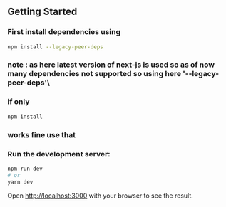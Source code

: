 
## Getting Started

### First install dependencies using

```bash
npm install --legacy-peer-deps
```

### note : as here latest version of next-js is used so as of now many dependencies not supported so using here '--legacy-peer-deps'\
### if only 

```bash 
npm install
```

### works fine use that

### Run the development server:

```bash
npm run dev
# or
yarn dev

```
Open [http://localhost:3000](http://localhost:3000) with your browser to see the result.

